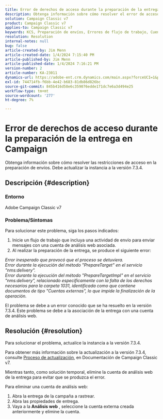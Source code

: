 ```yaml
---
title: Error de derechos de acceso durante la preparación de la entrega en Campaign
description: Obtenga información sobre cómo resolver el error de acceso durante la preparación de la entrega debido a la falta de derechos suficientes para la carpeta 1031.
solution: Campaign Classic v7
product: Campaign Classic v7
applies-to: Campaign Classic v7
keywords: KCS, Preparación de envíos, Errores de flujo de trabajo, Cuenta de análisis web
resolution: Resolution
internal-notes: null
bug: false
article-created-by: Jim Menn
article-created-date: 1/4/2024 7:15:40 PM
article-published-by: Jim Menn
article-published-date: 1/4/2024 7:16:21 PM
version-number: 2
article-number: KA-23011
dynamics-url: https://adobe-ent.crm.dynamics.com/main.aspx?forceUCI=1&pagetype=entityrecord&etn=knowledgearticle&id=280c24a5-35ab-ee11-be37-6045bd006268
exl-id: 744714fb-f6bb-4e42-b683-81db86d826bc
source-git-commit: 845b416d58e6c359076edde171dc7e6a3d494e25
workflow-type: tm+mt
source-wordcount: '277'
ht-degree: 7%

---
```


# Error de derechos de acceso durante la preparación de la entrega en Campaign


Obtenga información sobre cómo resolver las restricciones de acceso en la preparación de envíos. Debe actualizar la instancia a la versión 7.3.4.

## Descripción {#description}


### Entorno

Adobe Campaign Classic v7

### Problema/Síntomas

Para solucionar este problema, siga los pasos indicados:

1. Inicie un flujo de trabajo que incluya una actividad de envío para enviar mensajes con una cuenta de análisis web asociada.
2. Al realizar la preparación de la entrega, se produce el siguiente error:


*Error inesperado que provocó que el proceso se detuviera.
<br>Error durante la ejecución del método &quot;PrepareTarget&quot; en el servicio &quot;nms:delivery&quot;. 
<br>Error durante la ejecución del método &quot;PrepareTargetImpl&quot; en el servicio &quot;nms:delivery&quot;, relacionado específicamente con la falta de los derechos necesarios para la carpeta 1031, identificada como que contiene documentos de tipo &quot;Cuentas externas&quot;, lo que impide la finalización de la operación.*

El problema se debe a un error conocido que se ha resuelto en la versión 7.3.4. Este problema se debe a la asociación de la entrega con una cuenta de análisis web.




## Resolución {#resolution}


Para solucionar el problema, actualice la instancia a la versión 7.3.4.

Para obtener más información sobre la actualización a la versión 7.3.4, consulte [Proceso de actualización](https://experienceleague.adobe.com/docs/campaign-classic/using/getting-started/starting-with-adobe-campaign/faq/faq-build-upgrade.html?lang=en), en Documentación de Campaign Classic v7.

Mientras tanto, como solución temporal, elimine la cuenta de análisis web de la entrega para evitar que se produzca el error.

Para eliminar una cuenta de análisis web:

1. Abra la entrega de la campaña a rastrear.
2. Abra las propiedades de entrega.
3. Vaya a la <b>Análisis web</b> , seleccione la cuenta externa creada anteriormente y elimine la cuenta.
